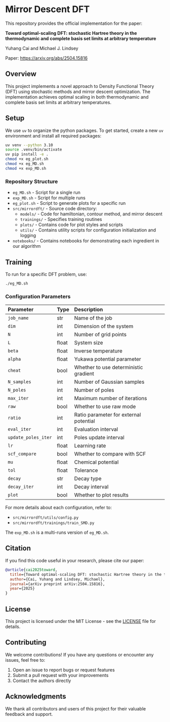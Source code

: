 # Mirror Descent DFT

This repository provides the official implementation for the paper:

**Toward optimal-scaling DFT: stochastic Hartree theory in the thermodynamic and complete basis set limits at arbitrary temperature**

Yuhang Cai and Michael J. Lindsey

Paper: https://arxiv.org/abs/2504.15816

## Overview

This project implements a novel approach to Density Functional Theory (DFT) using stochastic methods and mirror descent optimization. The implementation achieves optimal scaling in both thermodynamic and complete basis set limits at arbitrary temperatures.

## Setup

We use `uv` to organize the python packages. To get started, create a new `uv` environment and install all required packages:

```bash
uv venv --python 3.10
source .venv/bin/activate
uv pip install -e .
chmod +x eg_plot.sh
chmod +x eg_MD.sh
chmod +x exp_MD.sh
```

### Repository Structure

- `eg_MD.sh` - Script for a single run
- `exp_MD.sh` - Script for multiple runs
- `eg_plot.sh` - Script to generate plots for a specific run
- `src/mirrordft/` - Source code directory:
    - `models/` - Code for hamiltonian, contour method, and mirror descent
    - `trainings/` - Specifies training routines
    - `plots/` - Contains code for plot styles and scripts
    - `utils/` - Contains utility scripts for configuration initialization and logging
- `notebooks/` - Contains notebooks for demonstrating each ingredient in our algorithm

## Training

To run for a specific DFT problem, use:

```bash
./eg_MD.sh
```

### Configuration Parameters

| Parameter | Type | Description |
|:----------|:-----|:------------|
| `job_name` | str | Name of the job |
| `dim` | int | Dimension of the system |
| `N` | int | Number of grid points |
| `L` | float | System size |
| `beta` | float | Inverse temperature |
| `alpha` | float | Yukawa potential parameter |
| `cheat` | bool | Whether to use deterministic gradient |
| `N_samples` | int | Number of Gaussian samples |
| `N_poles` | int | Number of poles |
| `max_iter` | int | Maximum number of iterations |
| `raw` | bool | Whether to use raw mode |
| `ratio` | int | Ratio parameter for external potential |
| `eval_iter` | int | Evaluation interval |
| `update_poles_iter` | int | Poles update interval |
| `lr` | float | Learning rate |
| `scf_compare` | bool | Whether to compare with SCF |
| `mu` | float | Chemical potential |
| `tol` | float | Tolerance |
| `decay` | str | Decay type |
| `decay_iter` | int | Decay interval |
| `plot` | bool | Whether to plot results |

For more details about each configuration, refer to:
- `src/mirrordft/utils/config.py`
- `src/mirrordft/trainings/train_SMD.py`

The `exp_MD.sh` is a multi-runs version of `eg_MD.sh`.

## Citation

If you find this code useful in your research, please cite our paper:

```bibtex
@article{cai2025toward,
  title={Toward optimal-scaling DFT: stochastic Hartree theory in the thermodynamic and complete basis set limits at arbitrary temperature},
  author={Cai, Yuhang and Lindsey, Michael},
  journal={arXiv preprint arXiv:2504.15816},
  year={2025}
}
```

## License

This project is licensed under the MIT License - see the [LICENSE](LICENSE) file for details.

## Contributing

We welcome contributions! If you have any questions or encounter any issues, feel free to:
1. Open an issue to report bugs or request features
2. Submit a pull request with your improvements
3. Contact the authors directly

## Acknowledgments

We thank all contributors and users of this project for their valuable feedback and support.

